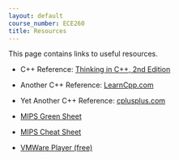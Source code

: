 ```yaml
---
layout: default
course_number: ECE260
title: Resources
---
```


This page contains links to useful resources.
 
  - C++ Reference: [Thinking in C++, 2nd Edition](http://www.mindview.net/Books/TICPP/ThinkingInCPP2e.html)
 
  - Another C++ Reference: [LearnCpp.com](http://www.learncpp.com)
  
  - Yet Another C++ Reference: [cplusplus.com](http://www.cplusplus.com)
  
  - [MIPS Green Sheet](./MIPS_Green_Sheet.pdf)
  
  - [MIPS Cheat Sheet](./MIPS_Cheat_Sheet.pdf)
 
  - [VMWare Player (free)](https://my.vmware.com/web/vmware/free#desktop_end_user_computing/vmware_workstation_player/12_0)